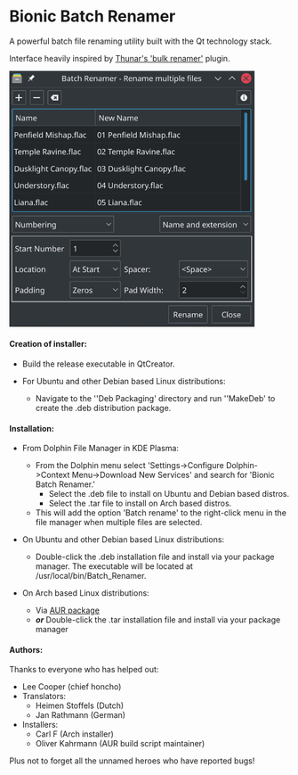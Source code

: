 # Bionic Batch Renamer

A powerful batch file renaming utility built with the Qt technology stack.

Interface heavily inspired by [Thunar's 'bulk renamer'](https://docs.xfce.org/xfce/thunar/bulk-renamer/start) plugin.

<img title="" src="./Images/Bionic_Batch_Renamer.png" alt="Bionic_Batch_Renamer.png" width="441">

#### Creation of installer:

- Build the release executable in QtCreator.

- For Ubuntu and other Debian based Linux distributions:
  
  - Navigate to the ''Deb Packaging' directory and run ''MakeDeb' to create the .deb distribution package.

#### Installation:

- From Dolphin File Manager in KDE Plasma:
  
  - From the Dolphin menu select 'Settings->Configure Dolphin->Context Menu->Download New Services' and search for 'Bionic Batch Renamer.'
    - Select the .deb file to install on Ubuntu and Debian based distros.
    - Select the .tar file to install on Arch based distros.
  - This will add the option 'Batch rename' to the right-click menu in the file manager when multiple files are selected.

- On Ubuntu and other Debian based Linux distributions:
  - Double-click the .deb installation file and install via your package manager. The executable will be located at /usr/local/bin/Batch_Renamer.

- On Arch based Linux distributions:
  - Via [AUR package](https://aur.archlinux.org/packages/bionic-batch-renamer-git)
  - **_or_** Double-click the .tar installation file and install via your package manager

#### Authors:

Thanks to everyone who has helped out:
- Lee Cooper (chief honcho)
- Translators:
  - Heimen Stoffels (Dutch)
  - Jan Rathmann (German)
- Installers:
  - Carl F (Arch installer)
  - Oliver Kahrmann (AUR build script maintainer)

Plus not to forget all the unnamed heroes who have reported bugs!
